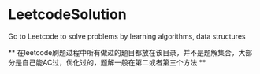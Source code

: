 # LeetcodeSolution
Go to Leetcode to solve problems by learning algorithms, data structures


** 在leetcode刷题过程中所有做过的题目都放在该目录，并不是题解集合，大部分是自己能AC过，优化过的，题解一般在第二或者第三个方法 **
